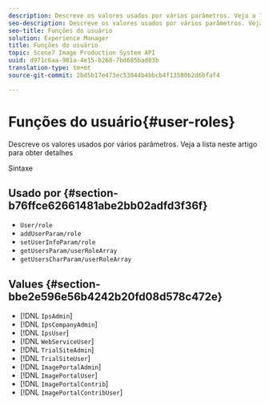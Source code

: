 ```yaml
---
description: Descreve os valores usados por vários parâmetros. Veja a lista neste artigo para obter detalhes
seo-description: Descreve os valores usados por vários parâmetros. Veja a lista neste artigo para obter detalhes
seo-title: Funções do usuário
solution: Experience Manager
title: Funções do usuário
topic: Scene7 Image Production System API
uuid: d971c6aa-981a-4e15-b268-7bd685bad03b
translation-type: tm+mt
source-git-commit: 2bd5b17e473ec53844b4bbcb4f13580b2d6bfaf4

---
```



# Funções do usuário{#user-roles}

Descreve os valores usados por vários parâmetros. Veja a lista neste artigo para obter detalhes

Sintaxe

## Usado por {#section-b76ffce62661481abe2bb02adfd3f36f}

* `User/role`
* `addUserParam/role`
* `setUserInfoParam/role`
* `getUsersParam/userRoleArray`
* `getUsersCharParam/userRoleArray`

## Values {#section-bbe2e596e56b4242b20fd08d578c472e}

* [!DNL `IpsAdmin`]
* [!DNL `IpsCompanyAdmin`]
* [!DNL `IpsUser`]
* [!DNL `WebServiceUser`]
* [!DNL `TrialSiteAdmin`]
* [!DNL `TrialSiteUser`]
* [!DNL `ImagePortalAdmin`]
* [!DNL `ImagePortalUser`]
* [!DNL `ImagePortalContrib`]
* [!DNL `ImagePortalContribUser`]

